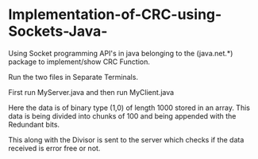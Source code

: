 # Implementation-of-CRC-using-Sockets-Java-
Using Socket programming API's in java belonging to the (java.net.*) package to implement/show CRC Function.

Run the two files in Separate Terminals.

First run MyServer.java and then run MyClient.java

Here the data is of binary type (1,0) of length 1000 stored in an array.
This data is being divided into chunks of 100 and being appended with the Redundant bits.

This along with the Divisor is sent to the server which checks if the data received is error free or not.
